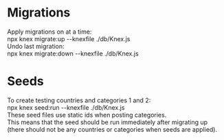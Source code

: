 # Migrations
Apply migrations on at a time:</br>
npx knex migrate:up --knexfile ./db/Knex.js </br>
Undo last migration: </br>
npx knex migrate:down --knexfile ./db/Knex.js </br>
# Seeds
To create testing countries and categories 1 and 2: </br>
npx knex seed:run --knexfile ./db/Knex.js </br>
These seed files use static ids when posting categories.</br>
This means that the seed should be run immediately after migrating up (there should not be any countries or categories when seeds are applied).